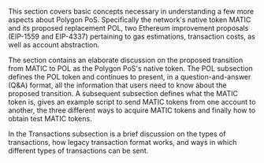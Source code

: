 This section covers basic concepts necessary in understanding a few more aspects about Polygon PoS. Specifically the network's native token MATIC and its proposed replacement POL, two Ethereum improvement proposals (EIP-1559 and EIP-4337) pertaining to gas estimations, transaction costs, as well as account abstraction.

The section contains an elaborate discussion on the proposed transition from MATIC to POL as the Polygon PoS's native token. The POL subsection defines the POL token and continues to present, in a question-and-answer (Q&A) format, all the information that users need to know about the proposed transition. A subsequent subsection defines what the MATIC token is, gives an example script to send MATIC tokens from one account to another, the three different ways to acquire MATIC tokens and finally how to obtain test MATIC tokens.

In the Transactions subsection is a brief discussion on the types of transactions, how legacy transaction format works, and ways in which different types of transactions can be sent.

